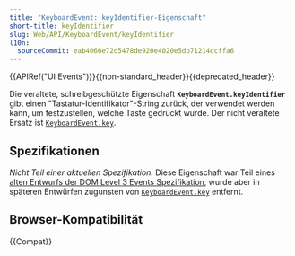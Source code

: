 ```yaml
---
title: "KeyboardEvent: keyIdentifier-Eigenschaft"
short-title: keyIdentifier
slug: Web/API/KeyboardEvent/keyIdentifier
l10n:
  sourceCommit: eab4066e72d5478de920e4020e5db71214dcffa6
---
```


{{APIRef("UI Events")}}{{non-standard_header}}{{deprecated_header}}

Die veraltete, schreibgeschützte Eigenschaft **`KeyboardEvent.keyIdentifier`** gibt einen "Tastatur-Identifikator"-String zurück, der verwendet werden kann, um festzustellen, welche Taste gedrückt wurde. Der nicht veraltete Ersatz ist [`KeyboardEvent.key`](/de/docs/Web/API/KeyboardEvent/key).

## Spezifikationen

_Nicht Teil einer aktuellen Spezifikation._ Diese Eigenschaft war Teil eines [alten Entwurfs der DOM Level 3 Events Spezifikation](https://www.w3.org/TR/2009/WD-DOM-Level-3-Events-20090908/#events-Events-KeyboardEvent-keyIdentifier), wurde aber in späteren Entwürfen zugunsten von [`KeyboardEvent.key`](/de/docs/Web/API/KeyboardEvent/key) entfernt.

## Browser-Kompatibilität

{{Compat}}
